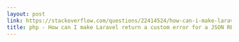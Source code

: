```yaml
---
layout: post
link: https://stackoverflow.com/questions/22414524/how-can-i-make-laravel-return-a-custom-error-for-a-json-rest-api/22417496#22417496
title: php - How can I make Laravel return a custom error for a JSON REST API - Stack Overflow
---
```

